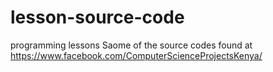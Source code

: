 # lesson-source-code
programming lessons
 Saome of the source codes found at https://www.facebook.com/ComputerScienceProjectsKenya/
